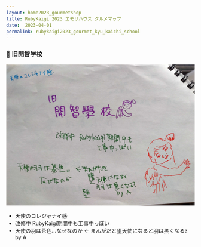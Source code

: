 ```yaml
---
layout: home2023_gourmetshop
title: RubyKaigi 2023 エモリハウス グルメマップ
date:  2023-04-01
permalink: rubykaigi2023_gourmet_kyu_kaichi_school
---
```

<div class="container">
  <h3 id="kyu_kaichi_school">🏫 旧開智学校</h3>
  <div class="row">
    <div class="col-6">
      <img src="/assets/images/rubykaigi2023_gourmetmap/kaichi_school.jpg" class="hand-write">                                          
    </div>
    <div class="col-6">
      <ul>
        <li>天使のコレジャナイ感</li>
        <li>改修中 RubyKaigi期間中も工事中っぽい</li>
        <li>天使の羽は茶色...なぜなのか ← まんがだと堕天使になると羽は黒くなる? by A</li>
      </ul>
    </div>
  </div>
</div>
